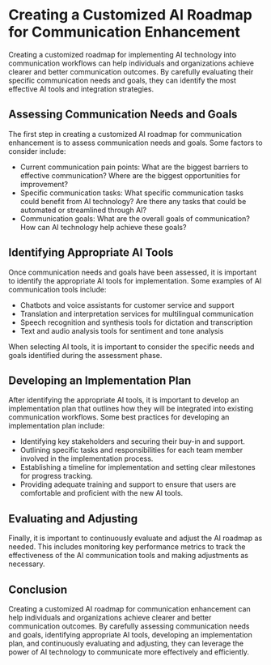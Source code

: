 Creating a Customized AI Roadmap for Communication Enhancement
==============================================================================================================================

Creating a customized roadmap for implementing AI technology into communication workflows can help individuals and organizations achieve clearer and better communication outcomes. By carefully evaluating their specific communication needs and goals, they can identify the most effective AI tools and integration strategies.

Assessing Communication Needs and Goals
---------------------------------------

The first step in creating a customized AI roadmap for communication enhancement is to assess communication needs and goals. Some factors to consider include:

* Current communication pain points: What are the biggest barriers to effective communication? Where are the biggest opportunities for improvement?
* Specific communication tasks: What specific communication tasks could benefit from AI technology? Are there any tasks that could be automated or streamlined through AI?
* Communication goals: What are the overall goals of communication? How can AI technology help achieve these goals?

Identifying Appropriate AI Tools
--------------------------------

Once communication needs and goals have been assessed, it is important to identify the appropriate AI tools for implementation. Some examples of AI communication tools include:

* Chatbots and voice assistants for customer service and support
* Translation and interpretation services for multilingual communication
* Speech recognition and synthesis tools for dictation and transcription
* Text and audio analysis tools for sentiment and tone analysis

When selecting AI tools, it is important to consider the specific needs and goals identified during the assessment phase.

Developing an Implementation Plan
---------------------------------

After identifying the appropriate AI tools, it is important to develop an implementation plan that outlines how they will be integrated into existing communication workflows. Some best practices for developing an implementation plan include:

* Identifying key stakeholders and securing their buy-in and support.
* Outlining specific tasks and responsibilities for each team member involved in the implementation process.
* Establishing a timeline for implementation and setting clear milestones for progress tracking.
* Providing adequate training and support to ensure that users are comfortable and proficient with the new AI tools.

Evaluating and Adjusting
------------------------

Finally, it is important to continuously evaluate and adjust the AI roadmap as needed. This includes monitoring key performance metrics to track the effectiveness of the AI communication tools and making adjustments as necessary.

Conclusion
----------

Creating a customized AI roadmap for communication enhancement can help individuals and organizations achieve clearer and better communication outcomes. By carefully assessing communication needs and goals, identifying appropriate AI tools, developing an implementation plan, and continuously evaluating and adjusting, they can leverage the power of AI technology to communicate more effectively and efficiently.
